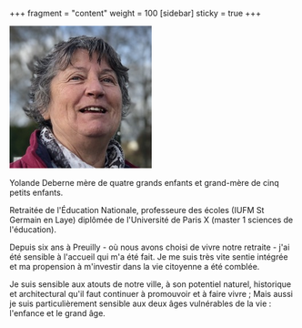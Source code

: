 +++
fragment = "content"
weight = 100
[sidebar]
  sticky = true
+++

<img src="photo.jpg" alt="" class="img-fluid rounded-circle border text-white">

Yolande Deberne mère de quatre grands enfants et grand-mère de cinq petits enfants.

Retraitée de l'Éducation Nationale, professeure des écoles (IUFM St Germain en Laye) diplômée de l'Université de Paris X (master 1 sciences de l'éducation).

Depuis six ans à Preuilly - où nous avons choisi de vivre notre retraite - j'ai été sensible à l'accueil qui m'a été fait. Je me suis très vite sentie intégrée et ma propension à m'investir dans la vie citoyenne a été comblée.

Je suis sensible aux atouts de notre ville, à son potentiel naturel, historique et architectural qu'il faut continuer à promouvoir et à faire vivre ; Mais aussi je suis particulièrement sensible aux deux âges vulnérables de la vie : l'enfance et le grand âge.
